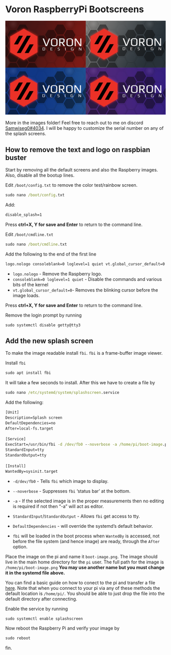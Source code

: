 # Voron RaspberryPi Bootscreens
![](Images/boot_tile.png)

More in the images folder! Feel free to reach out to me on discord [Samwiseg0#4034](https://discord.com/users/210122378317922308). I will be happy to customize the serial number on any of the splash screens.

 ## How to remove the text and logo on raspbian buster

 Start by removing all the default screens and also the Raspberry images. Also, disable all the bootup lines.

 Edit `/boot/config.txt` to remove the color test/rainbow screen.

 ```cmd
 sudo nano /boot/config.txt
 ```

Add:
```cmd
disable_splash=1
```
Press **ctrl+X, Y for save and Enter** to return to the command line.

Edit `/boot/cmdline.txt`
 ```cmd
sudo nano /boot/cmdline.txt
```
Add the following to the end of the first line

```cmd
logo.nologo consoleblank=0 loglevel=1 quiet vt.global_cursor_default=0
```

* `logo.nologo` - Remove the Raspberry logo.
* `consoleblank=0 loglevel=1 quiet` - Disable the commands and various bits of the kernel
* `vt.global_cursor_default=0`- Removes the blinking cursor before the image loads.

Press **ctrl+X, Y for save and Enter** to return to the command line.

Remove the login prompt by running
```cmd
sudo systemctl disable getty@tty3
```

## Add the new splash screen

To make the image readable install `fbi`. `fbi` is a frame-buffer image viewer.

Install `fbi`
```cmd
sudo apt install fbi
```

It will take a few seconds to install. After this we have to
create a file by

```cmd
sudo nano /etc/systemd/system/splashscreen.service
```

Add the following:

```cmd
[Unit]
Description=Splash screen
DefaultDependencies=no
After=local-fs.target

[Service]
ExecStart=/usr/bin/fbi -d /dev/fb0 --noverbose -a /home/pi/boot-image.png
StandardInput=tty
StandardOutput=tty

[Install]
WantedBy=sysinit.target
```
 * `-d/dev/fb0` - Tells `fbi` which image to display.

 * `--noverbose` - Suppresses `fbi` ‘status bar’ at the bottom.

 * `-a` - If the selected image is in the proper measurements then no editing is required if not then “-a” will act as editor.

 * `StandardInput`/`StandardOutput`  - Allows `fbi` get access to tty.

 * `DefaultDependencies` -  will override the systemd’s default behavior.

 * `fbi` will be loaded in the boot process when `WantedBy` is accessed, not before the file system (and hence image) are ready, through the `After` option.

Place the image on the pi and name it `boot-image.png`. The image should live in the main home directory for the `pi` user. The full path for the image is `/home/pi/boot-image.png` **You may use another name but you must change it in the systemd file above.**

You can find a basic guide on how to conect to the pi and transfer a file [here](https://howchoo.com/pi/how-to-transfer-files-to-the-raspberry-pi). Note that when you connect to your pi via any of these methods the default location is `/home/pi/`. You should be able to just drop the file into the default directory after connecting.

Enable the service by running
```cmd
sudo systemctl enable splashscreen
```

Now reboot the Raspberry Pi and verify your image by

```cmd
sudo reboot
```

fin.
